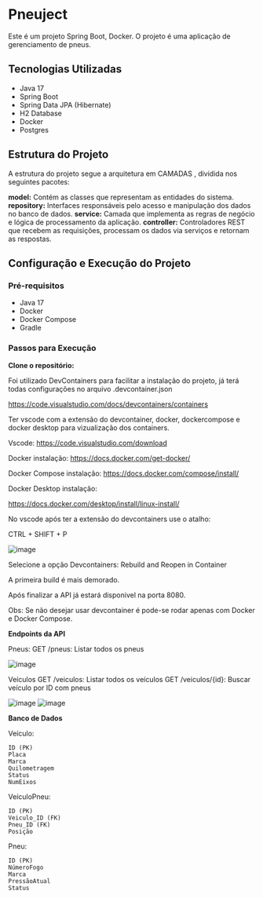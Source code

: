 # Pneuject

Este é um projeto Spring Boot, Docker. O projeto é uma aplicação de gerenciamento de pneus.

## Tecnologias Utilizadas

- Java 17
- Spring Boot
- Spring Data JPA (Hibernate)
- H2 Database
- Docker
- Postgres

## Estrutura do Projeto

A estrutura do projeto segue a arquitetura em CAMADAS , dividida nos seguintes pacotes:

**model:** Contém as classes que representam as entidades do sistema.
**repository:** Interfaces responsáveis pelo acesso e manipulação dos dados no banco de dados.
**service:** Camada que implementa as regras de negócio e lógica de processamento da aplicação.
**controller:** Controladores REST que recebem as requisições, processam os dados via serviços e retornam as respostas.


## Configuração e Execução do Projeto

### Pré-requisitos

- Java 17
- Docker
- Docker Compose
- Gradle

### Passos para Execução
   **Clone o repositório:**

  Foi utilizado DevContainers para facilitar a instalação do projeto, já terá todas configurações no arquivo .devcontainer.json

  https://code.visualstudio.com/docs/devcontainers/containers

  Ter vscode com a extensão do devcontainer, docker, dockercompose e docker desktop para vizualização dos containers.

  Vscode: 
  https://code.visualstudio.com/download
  
  Docker instalação:
  https://docs.docker.com/get-docker/

  Docker Compose instalação: 
  https://docs.docker.com/compose/install/

  Docker Desktop instalação: 

  https://docs.docker.com/desktop/install/linux-install/

  No vscode após ter a extensão do devcontainers use o atalho:

  CTRL + SHIFT + P

![image](https://github.com/user-attachments/assets/350300ec-1cea-426f-be9a-280ba258a3a9)


  Selecione a opção Devcontainers: Rebuild and Reopen in Container 

  A primeira build é mais demorado. 

  Após finalizar a API já estará disponivel na porta 8080.

  Obs: Se não desejar usar devcontainer é pode-se rodar apenas com Docker e Docker Compose.

  **Endpoints da API**

  Pneus:
    GET /pneus: Listar todos os pneus

  ![image](https://github.com/user-attachments/assets/4a3fd7ad-0d61-4c07-ba9d-08db8fd0895c)

    
  Veículos
    GET /veiculos: Listar todos os veículos
    GET /veiculos/{id}: Buscar veículo por ID com pneus

  ![image](https://github.com/user-attachments/assets/50ba9333-d4bb-4ddd-9c58-9cc758dd4931)
  ![image](https://github.com/user-attachments/assets/bdc66b4e-9f67-4d69-afd4-f47973497b8e)

    

**Banco de Dados**

  Veículo:
  
    ID (PK)
    Placa
    Marca
    Quilometragem
    Status
    NumEixos


  VeículoPneu:
  
    ID (PK)
    Veiculo_ID (FK)
    Pneu_ID (FK)
    Posição



  Pneu:
  
    ID (PK)
    NúmeroFogo
    Marca
    PressãoAtual
    Status
